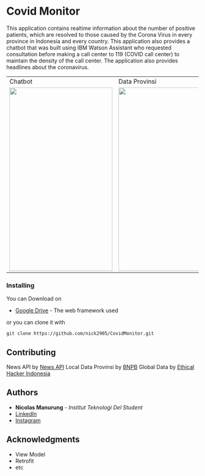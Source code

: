 # Covid Monitor

This application contains realtime information about the number of positive patients, which are resolved to those caused by the Corona Virus in every province in Indonesia and every country. This application also provides a chatbot that was built using IBM Watson Assistant who requested consultation before making a call center to 119 (COVID call center) to maintain the density of the call center. The application also provides headlines about the coronavirus.

<table>
  <tr>
    <td>Chatbot</td>
     <td>Data Provinsi</td>
     <td>Home Page</td>
  </tr>
  <tr>
    <td><img src="https://github.com/nick2905/CovidMonitor/blob/master/assets/WhatsApp%20Image%202020-04-09%20at%2014.31.46%20(1).jpeg" width=270 height=480></td>
    <td><img src="https://github.com/nick2905/CovidMonitor/blob/master/assets/WhatsApp%20Image%202020-04-09%20at%2014.31.46%20(2).jpeg" width=270 height=480></td>
    <td><img src="https://github.com/nick2905/CovidMonitor/blob/master/assets/WhatsApp%20Image%202020-04-09%20at%2014.31.46.jpeg" width=270 height=480></td>
  </tr>
 </table>

### Installing

You can Download on

* [Google Drive](https://drive.google.com/open?id=1GQT21WuV3VXyNmiPDoMi6rkpg8eGHhd6) - The web framework used

or you can clone it with

```
git clone https://github.com/nick2905/CovidMonitor.git
```

## Contributing

News API by [News API](https://newsapi.org/)
Local Data Provinsi by [BNPB](http://covid19.bnpb.go.id/)
Global Data by [Ethical Hacker Indonesia](https://kawalcorona.com/api/)

## Authors

* **Nicolas Manurung** - *Institut Teknologi Del Student* 
* [LinkedIn](https://www.linkedin.com/in/nicolas-manurung-263204190/)
* [Instagram](https://www.instagram.com/nicolasmanurung/)


## Acknowledgments

* View Model
* Retrofit
* etc

